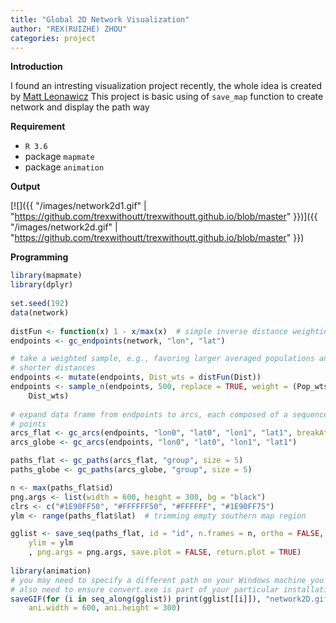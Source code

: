 ```yaml
---
title: "Global 2D Network Visualization"
author: "REX(RUIZHE) ZHOU"
categories: project
---
```


**Introduction**

I found an intresting visualization project recently, the whole idea is created by [Matt Leonawicz](https://github.com/leonawicz/mapmate)
This project is basic using of `save_map` function to create network and display the path way

**Requirement**

- `R 3.6`
- package `mapmate`
- package `animation`

**Output**

[![]({{ "/images/network2d1.gif" | "https://github.com/trexwithoutt/trexwithoutt.github.io/blob/master" }})]({{ "/images/network2d.gif" | "https://github.com/trexwithoutt/trexwithoutt.github.io/blob/master" }})


**Programming**

```r
library(mapmate)
library(dplyr)
 
set.seed(192)
data(network)
 
distFun <- function(x) 1 - x/max(x)  # simple inverse distance weighting
endpoints <- gc_endpoints(network, "lon", "lat")
```

```r
# take a weighted sample, e.g., favoring larger averaged populations and
# shorter distances
endpoints <- mutate(endpoints, Dist_wts = distFun(Dist))
endpoints <- sample_n(endpoints, 500, replace = TRUE, weight = (Pop_wts0 + Pop_wts1)/2 + 
    Dist_wts)
 
# expand data frame from endpoints to arcs, each composed of a sequence of
# points
arcs_flat <- gc_arcs(endpoints, "lon0", "lat0", "lon1", "lat1", breakAtDateLine = TRUE)
arcs_globe <- gc_arcs(endpoints, "lon0", "lat0", "lon1", "lat1")
```

```r
paths_flat <- gc_paths(arcs_flat, "group", size = 5)
paths_globe <- gc_paths(arcs_globe, "group", size = 5)
```

```r
n <- max(paths_flat$id)
png.args <- list(width = 600, height = 300, bg = "black")
clrs <- c("#1E90FF50", "#FFFFFF50", "#FFFFFF", "#1E90FF75")
ylm <- range(paths_flat$lat)  # trimming empty southern map region
```

```r
gglist <- save_seq(paths_flat, id = "id", n.frames = n, ortho = FALSE, type = "network", 
    ylim = ylm
    , png.args = png.args, save.plot = FALSE, return.plot = TRUE)
 
library(animation)
# you may need to specify a different path on your Windows machine you may
# also need to ensure convert.exe is part of your particular installation
saveGIF(for (i in seq_along(gglist)) print(gglist[[i]]), "network2D.gif", interval = 1/20, 
    ani.width = 600, ani.height = 300)
```

